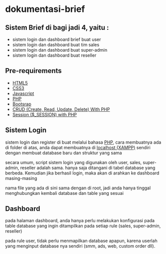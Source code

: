 # dokumentasi-brief

<h2> Sistem Brief di bagi jadi 4, yaitu :  </h2>
<ul>
  <li>sistem login dan dashboard brief buat user</li>
  <li>sistem login dan dashboard buat tim sales</li>
  <li>sistem login dan dashboard buat super-admin</li>
  <li>sistem login dan dashboard buat reseller</li>
</ul>

<h2>Pre-requirements</h2>
<ul>
  <li><a href="https://developer.mozilla.org/en-US/docs/Web/HTML?retiredLocale=id" target="_blank">HTML5</a></li>
  <li><a href="https://developer.mozilla.org/id/docs/Web/CSS" target="_blank">CSS3</a></li>
  <li><a href="https://www.javascript.com/" target="_blank">Javascript</a></li>
  <li><a href="https://www.php.net/" target="_blank">PHP</a></li>
  <li><a href="https://getbootstrap.com/" target="_blank">Bootsrap</a></li>
  <li><a href="https://www.tutorialrepublic.com/php-tutorial/php-mysql-crud-application.php#:~:text=What%20is%20CRUD,delete%20operations%20in%20previous%20chapters." target="_blank">CRUD (Create, Read, Update, Delete) With PHP</a></li>
  <li><a href="https://www.php.net/manual/en/reserved.variables.session.php" target="_blank">Session ($_SESSION) with PHP</a></li>
</ul>

<h2>Sistem Login</h2>
<p>sistem login dan register di buat melalui bahasa <a href="https://www.php.net/" target="_blank">PHP</a>, cara membuatnya ada di folder di atas, anda dapat membuatnya di <a href="https://www.apachefriends.org/download.html" target="_blank">localhost (XAMPP)</a> sendiri dengan membuat database baru dan struktur yang sama</p>
<p>secara umum, script sistem login yang digunakan oleh user, sales, super-admin, reseller adalah sama. hanya saja ditangani di tabel database yang berbeda. Kemudian jika berhasil login, maka akan di arahkan ke dashboard masing-masing</p>
<p>nama file yang ada di sini sama dengan di root, jadi anda hanya tinggal menghubungkan kembali database dan table yang sesuai</p>

<h2>Dashboard</h2>
<p>pada halaman dashboard, anda hanya perlu melakukan konfigurasi pada table database yang ingin ditampilkan pada setiap rule (sales, super-admin, reseller)</p>
<p>pada rule user, tidak perlu menmapilkan database apapun, karena userlah yang menginput database nya sendiri (smm, ads, web, custom order dll).
  
